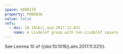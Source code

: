 ```yaml
---
space: S000179
property: P000026
value: false
refs:
  - doi: 10.1016/j.aim.2017.11.021
    name: A Lindelöf group with non-Lindelöf square
---
```


See Lemma 10 of {{doi:10.1016/j.aim.2017.11.021}}.